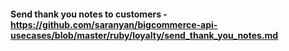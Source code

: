 #### Send thank you notes to customers - https://github.com/saranyan/bigcommerce-api-usecases/blob/master/ruby/loyalty/send_thank_you_notes.md